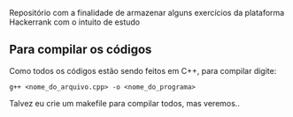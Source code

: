 Repositório com a finalidade de armazenar alguns exercícios da plataforma Hackerrank
com o intuito de estudo


## Para compilar os códigos ##

Como todos os códigos estão sendo feitos em C++, para compilar digite:

    g++ <nome_do_arquivo.cpp> -o <nome_do_programa>

Talvez eu crie um makefile para compilar todos, mas veremos..